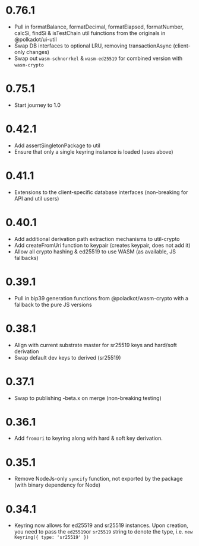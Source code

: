 # 0.76.1

- Pull in formatBalance, formatDecimal, formatElapsed, formatNumber, calcSi, findSi & isTestChain util fuinctions from the originals in @polkadot/ui-util
- Swap DB interfaces to optional LRU, removing transactionAsync (client-only changes)
- Swap out `wasm-schnorrkel` & `wasm-ed25519` for combined version with `wasm-crypto`

# 0.75.1

- Start journey to 1.0

# 0.42.1

- Add assertSingletonPackage to util
- Ensure that only a single keyring instance is loaded (uses above)

# 0.41.1

- Extensions to the client-specific database interfaces (non-breaking for API and util users)

# 0.40.1

- Add additional derivation path extraction mechanisms to util-crypto
- Add createFromUri function to keypair (creates keypair, does not add it)
- Allow all crypto hashing & ed25519 to use WASM (as available, JS fallbacks)

# 0.39.1

- Pull in bip39 generation functions from @poladkot/wasm-crypto with a fallback to the pure JS versions

# 0.38.1

- Align with current substrate master for sr25519 keys and hard/soft derivation
- Swap default dev keys to derived (sr25519)

# 0.37.1

- Swap to publishing -beta.x on merge (non-breaking testing)

# 0.36.1

- Add `fromUri` to keyring along with hard & soft key derivation.

# 0.35.1

- Remove NodeJs-only `syncify` function, not exported by the package (with binary dependency for Node)

# 0.34.1

- Keyring now allows for ed25519 and sr25519 instances. Upon creation, you need to pass the `ed25519`or `sr25519` string to denote the type, i.e. `new Keyring({ type: 'sr25519' })`
